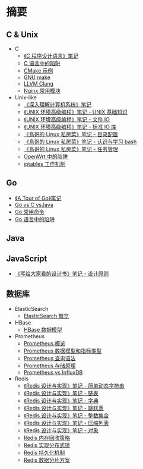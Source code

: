 # 摘要

## C & Unix

- C
    - [《C 程序设计语言》笔记](<C & Unix/C/《C 程序设计语言》笔记.md>)
    - [C 语言中的陷阱](<C & Unix/C/C 语言中的陷阱.md>)
    - [CMake 示例](<C & Unix/C/CMake 示例.md>)
    - [GNU make](<C & Unix/C/GNU make.md>)
    - [LLVM Clang](<C & Unix/C/LLVM Clang.md>)
    - [Nginx 常用模块](<C & Unix/C/Nginx 常用模块.md>)
- Unix-like
    - [《深入理解计算机系统》笔记](<C & Unix/Unix-like/《深入理解计算机系统》笔记.md>)
    - [《UNIX 环境高级编程》笔记 - UNIX 基础知识](<C & Unix/Unix-like/《UNIX 环境高级编程》笔记 - UNIX 基础知识.md>)
    - [《UNIX 环境高级编程》笔记 - 文件 IO](<C & Unix/Unix-like/《UNIX 环境高级编程》笔记 - 文件 IO.md>)
    - [《UNIX 环境高级编程》笔记 - 标准 IO 库](<C & Unix/Unix-like/《UNIX 环境高级编程》笔记 - 标准 IO 库.md>)
    - [《鳥哥的 Linux 私房菜》笔记 - 目录配置](<C & Unix/Unix-like/《鳥哥的 Linux 私房菜》笔记 - 目录配置.md>)
    - [《鳥哥的 Linux 私房菜》笔记 - 认识与学习 bash](<C & Unix/Unix-like/《鳥哥的 Linux 私房菜》笔记 - 认识与学习 bash.md>)
    - [《鳥哥的 Linux 私房菜》笔记 - 任务管理](<C & Unix/Unix-like/《鳥哥的 Linux 私房菜》笔记 - 任务管理.md>)
    - [OpenWrt 中的陷阱](<C & Unix/Unix-like/OpenWrt 中的陷阱.md>)
    - [iptables 工作机制](<C & Unix/Unix-like/iptables 工作机制.md>)

## Go

- [《A Tour of Go》笔记](<Go/《A Tour of Go》笔记.md>)
- [Go vs C vsJava](<Go/Go vs C vsJava.md>)
- [Go 常用命令](<Go/Go 常用命令.md>)
- [Go 语言中的陷阱](<Go/Go 语言中的陷阱.md>)

## Java

## JavaScript

- [《写给大家看的设计书》笔记 - 设计原则](<JavaScript/《写给大家看的设计书》笔记 - 设计原则.md>)

## 数据库

- ElasticSearch
    - [ElasticSearch 概览](<数据库/ElasticSearch/ElasticSearch 概览.md>)
- HBase
    - [HBase 数据模型](<数据库/HBase/HBase 数据模型.md>)
- Prometheus
    - [Prometheus 概览](<数据库/Prometheus/Prometheus 概览.md>)
    - [Prometheus 数据模型和指标类型](<数据库/Prometheus/Prometheus 数据模型和指标类型.md>)
    - [Prometheus 查询语法](<数据库/Prometheus/Prometheus 查询语法.md>)
    - [Prometheus 存储原理](<数据库/Prometheus/Prometheus 存储原理.md>)
    - [Prometheus vs InfluxDB](<数据库/Prometheus/Prometheus vs InfluxDB.md>)
- Redis
    - [《Redis 设计与实现》笔记 - 简单动态字符串](<数据库/Redis/《Redis 设计与实现》笔记 - 简单动态字符串.md>)
    - [《Redis 设计与实现》笔记 - 链表](<数据库/Redis/《Redis 设计与实现》笔记 - 链表.md>)
    - [《Redis 设计与实现》笔记 - 字典](<数据库/Redis/《Redis 设计与实现》笔记 - 字典.md>)
    - [《Redis 设计与实现》笔记 - 跳跃表](<数据库/Redis/《Redis 设计与实现》笔记 - 跳跃表.md>)
    - [《Redis 设计与实现》笔记 - 整数集合](<数据库/Redis/《Redis 设计与实现》笔记 - 整数集合.md>)
    - [《Redis 设计与实现》笔记 - 压缩列表](<数据库/Redis/《Redis 设计与实现》笔记 - 压缩列表.md>)
    - [《Redis 设计与实现》笔记 - 对象](<数据库/Redis/《Redis 设计与实现》笔记 - 对象.md>)
    - [Redis 内存回收策略](<数据库/Redis/Redis 内存回收策略.md>)
    - [Redis 实现分布式锁](<数据库/Redis/Redis 实现分布式锁.md>)
    - [Redis 持久化机制](<数据库/Redis/Redis 持久化机制.md>)
    - [Redis 数据分片方案](<数据库/Redis/Redis 数据分片方案.md>)
